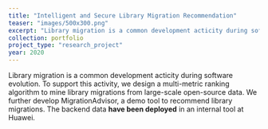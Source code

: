```yaml
---
title: "Intelligent and Secure Library Migration Recommendation"
teaser: "images/500x300.png"
excerpt: "Library migration is a common development acticity during software evolution. To support this activity, we design a multi-metric ranking algorithm to mine library migrations from large-scale open-source data. We further develop MigrationAdvisor, a demo tool to recommend library migrations. The backend data <b>have been deployed</b> in an internal tool at Huawei."
collection: portfolio
project_type: "research_project"
year: 2020
---
```


Library migration is a common development acticity during software evolution. To support this activity, we design a multi-metric ranking algorithm to mine library migrations from large-scale open-source data. We further develop MigrationAdvisor, a demo tool to recommend library migrations. The backend data <b>have been deployed</b> in an internal tool at Huawei.
